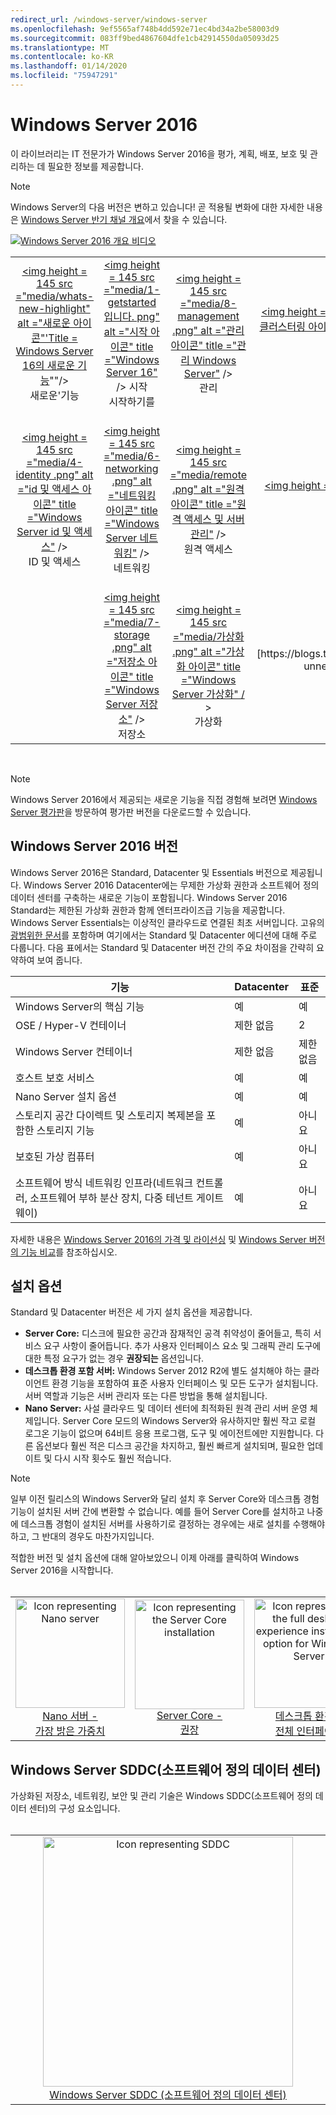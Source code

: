 ```yaml
---
redirect_url: /windows-server/windows-server
ms.openlocfilehash: 9ef5565af748b4dd592e71ec4bd34a2be58003d9
ms.sourcegitcommit: 083ff9bed4867604dfe1cb42914550da05093d25
ms.translationtype: MT
ms.contentlocale: ko-KR
ms.lasthandoff: 01/14/2020
ms.locfileid: "75947291"
---
```

# <a name="windows-server-2016"></a>Windows Server 2016

이 라이브러리는 IT 전문가가 Windows Server 2016을 평가, 계획, 배포, 보호 및 관리하는 데 필요한 정보를 제공합니다.

> [!Note] 
> Windows Server의 다음 버전은 변하고 있습니다! 곧 적용될 변화에 대한 자세한 내용은 [Windows Server 반기 채널 개요](./get-started/semi-annual-channel-overview.md)에서 찾을 수 있습니다. 

[![Windows Server 2016 개요 비디오](media/front-page-video.png)](https://www.youtube-nocookie.com/embed/V8oF0JpDzaM)

<table border="0" width="100%" align='center'>
  <tr style="text-align:center;">
    <td align='center' style="width:25%; border:0;">
      <a href="/windows-server/get-started/what-s-new-in-windows-server-2016">&lt;img height = 145 src =&quot;media/whats-new-highlight&quot; alt =&quot;새로운 아이콘&quot;&#39;Title = Windows Server 16의 새로운 기능</a>&quot;&quot;/&gt;<br/>새로운&#39;기능
    </td>
    <td align='center' style="width:25%; border:0;">
      <a href="/windows-server/get-started/server-basics">&lt;img height = 145 src =&quot;media/1-getstarted입니다. png&quot; alt =&quot;시작 아이콘&quot; title =&quot;Windows Server 16&quot;</a>  /&gt;
       시작<br/>시작하기를 </td>
    <td align='center' style="width:25%; border:0;">
      <a href="/windows-server/administration/index">&lt;img height = 145 src =&quot;media/8-management .png&quot; alt =&quot;관리 아이콘&quot; title =&quot;관리 Windows Server&quot;</a>  /&gt;
      <br/>관리 </td>
    <td align='center' style="width:25%; border:0;">
      <a href="/windows-server/failover-clustering/failover-clustering-overview">&lt;img height = 145 src =&quot;media/3-failover&quot; alt =&quot;장애 조치 (Failover) 클러스터링 아이콘&quot; title =&quot;Windows Server 장애 조치 (Failover) 클러스터링&quot;</a>  /&gt;
      <br/>장애 조치(failover) 클러스터링 </td>
  </tr>
  <tr style="text-align:center;">
    <td align='center' style="width:25%; border:0;"><br/>
      <a href="/windows-server/identity/identity-and-access">&lt;img height = 145 src =&quot;media/4-identity .png&quot; alt =&quot;id 및 액세스 아이콘&quot; title =&quot;Windows Server id 및 액세스&quot;</a>  /&gt;
      <br>ID 및 액세스 </td>
    <td align='center' style="width:25%; border:0;"><br/>
      <a href="/windows-server/networking/networking">&lt;img height = 145 src =&quot;media/6-networking .png&quot; alt =&quot;네트워킹 아이콘&quot; title =&quot;Windows Server 네트워킹&quot;</a>  /&gt;
      <br/>네트워킹 </td>
    <td align='center' style="width:25%; border:0;"><br/>
      <a href="/windows-server/remote/index">&lt;img height = 145 src =&quot;media/remote .png&quot; alt =&quot;원격 아이콘&quot; title =&quot;원격 액세스 및 서버 관리&quot;</a>  /&gt;
      <br/>원격 액세스 </td>
    <td align='center' style="width:25%; border:0;"><br/>
      <a href="/windows-server/security/security-and-assurance">&lt;img height = 145 src =&quot;media/5-security .png&quot; alt =&quot;보안 아이콘&quot; title =&quot;Windows Server 보안 및 보증&quot;</a>  /&gt;
      <br/>보안 및 보증 </td>
  </tr>
  <tr style="text-align:center;">
    <td align='center' style="width:25%; border:0;">&nbsp;</td>
    <td align='center' style="width:25%; border:0;"><br>
      <a href="/windows-server/storage/storage">&lt;img height = 145 src =&quot;media/7-storage .png&quot; alt =&quot;저장소 아이콘&quot; title =&quot;Windows Server 저장소&quot;</a>  /&gt;
      <br/>저장소 </td>
   <td align='center' style="width:25%; border:0;"><br/>
      <a href="/windows-server/virtualization/virtualization">&lt;img height = 145 src =&quot;media/가상화 .png&quot; alt =&quot;가상화 아이콘&quot; title =&quot;Windows Server 가상화&quot; /</a> &gt;
      <br/>가상화 </td>
    <td align='center' style="width:25%; border:0;">[https://blogs.technet.microsoft.com/askperf/2008/11/18/disabling-unnecessary-services-a-word-to-the-wise/](&nbsp;) </td>
  </tr>
</table>

<br/>

> [!Note] 
> Windows Server 2016에서 제공되는 새로운 기능을 직접 경험해 보려면 [Windows Server 평가판](https://www.microsoft.com/evalcenter/evaluate-windows-server-2016)을 방문하여 평가판 버전을 다운로드할 수 있습니다. 


## <a name="windows-server-2016-editions"></a>Windows Server 2016 버전

Windows Server 2016은 Standard, Datacenter 및 Essentials 버전으로 제공됩니다. Windows Server 2016 Datacenter에는 무제한 가상화 권한과 소프트웨어 정의 데이터 센터를 구축하는 새로운 기능이 포함됩니다. Windows Server 2016 Standard는 제한된 가상화 권한과 함께 엔터프라이즈급 기능을 제공합니다. Windows Server Essentials는 이상적인 클라우드로 연결된 최초 서버입니다. 고유의 [광범위한 문서](https://go.microsoft.com/fwlink/?LinkID=827171)를 포함하며 여기에서는 Standard 및 Datacenter 에디션에 대해 주로 다룹니다. 다음 표에서는 Standard 및 Datacenter 버전 간의 주요 차이점을 간략히 요약하여 보여 줍니다.

|기능|Datacenter|표준|  
|-------------------|----------|-----------------------|  
|Windows Server의 핵심 기능| 예| 예|
|OSE / Hyper-V 컨테이너|제한 없음|   2|
|Windows Server 컨테이너|제한 없음|   제한 없음|
|호스트 보호 서비스| 예| 예|
|Nano Server 설치 옵션| 예| 예|
|스토리지 공간 다이렉트 및 스토리지 복제본을 포함한 스토리지 기능| 예| 아니요|
|보호된 가상 컴퓨터| 예| 아니요|
|소프트웨어 방식 네트워킹 인프라(네트워크 컨트롤러, 소프트웨어 부하 분산 장치, 다중 테넌트 게이트웨이)| 예| 아니요|

자세한 내용은 [Windows Server 2016의 가격 및 라이선싱](https://www.microsoft.com/cloud-platform/windows-server-pricing) 및 [Windows Server 버전의 기능 비교](https://www.microsoft.com/cloud-platform/windows-server-comparison)를 참조하십시오.

## <a name="installation-options"></a>설치 옵션

Standard 및 Datacenter 버전은 세 가지 설치 옵션을 제공합니다.

- **Server Core:** 디스크에 필요한 공간과 잠재적인 공격 취약성이 줄어들고, 특히 서비스 요구 사항이 줄어듭니다. 추가 사용자 인터페이스 요소 및 그래픽 관리 도구에 대한 특정 요구가 없는 경우 **권장되는** 옵션입니다.
- **데스크톱 환경 포함 서버:** Windows Server 2012 R2에 별도 설치해야 하는 클라이언트 환경 기능을 포함하여 표준 사용자 인터페이스 및 모든 도구가 설치됩니다. 서버 역할과 기능은 서버 관리자 또는 다른 방법을 통해 설치됩니다.
- **Nano Server:** 사설 클라우드 및 데이터 센터에 최적화된 원격 관리 서버 운영 체제입니다. Server Core 모드의 Windows Server와 유사하지만 훨씬 작고 로컬 로그온 기능이 없으며 64비트 응용 프로그램, 도구 및 에이전트에만 지원합니다. 다른 옵션보다 훨씬 적은 디스크 공간을 차지하고, 훨씬 빠르게 설치되며, 필요한 업데이트 및 다시 시작 횟수도 훨씬 적습니다.

>[!Note]
> 일부 이전 릴리스의 Windows Server와 달리 설치 후 Server Core와 데스크톱 경험 기능이 설치된 서버 간에 변환할 수 없습니다. 예를 들어 Server Core를 설치하고 나중에 데스크톱 경험이 설치된 서버를 사용하기로 결정하는 경우에는 새로 설치를 수행해야 하고, 그 반대의 경우도 마찬가지입니다.


적합한 버전 및 설치 옵션에 대해 알아보았으니 이제 아래를 클릭하여 Windows Server 2016을 시작합니다.
<br/>
<br/>

<table border="0" width="100%" align='center'>
  <tr style="text-align:center;">
    <td align='center' style="width:33%; border:0;">
      <a  href="/windows-server/get-started/getting-started-with-nano-server"> <img width="175" src="media/nano.png" alt="Icon representing Nano server" title="Nano 서버 - 가장 간단한 버전" /><br/>Nano 서버 - <br/>가장 밝은 가중치</a>
    </td>
    <td align='center' style="width:33%; border:0;"><a href="/windows-server/get-started/getting-started-with-server-core"> <img width="175" src="media/servercore.png" alt="Icon representing the Server Core installation" title="Server Core - 권장" /><br/>Server Core - <br/>권장</a></td>
   <td align='center' style="width:33%; border:0;"><a href="/windows-server/get-started/getting-started-with-server-with-desktop-experience"><img width="175" src="media/desktop.png" alt="Icon representing the full desktop experience installation option for Windows Server" title="데스크톱 환경 - 전체 환경" /><br/>데스크톱 환경 - <br/>전체 인터페이스</a></td>
  </tr>
</table>

## <a name="windows-server-software-defined-datacenter-sddc"></a>Windows Server SDDC(소프트웨어 정의 데이터 센터)

가상화된 저장소, 네트워킹, 보안 및 관리 기술은 Windows SDDC(소프트웨어 정의 데이터 센터)의 구성 요소입니다.
<br/>
<br/>

<table border="0" width="100%" align='center'>
  <tr style="text-align:center;">
    <td align='center' style="width:10%; border:0;"></td>
    <td align='center' style="width:50%; border:0;"><a href="/windows-server/sddc"><img width="400" src="media/sddc/WS16-heading.png" alt="Icon representing SDDC" title="Windows Server SDDC(소프트웨어 정의 데이터 센터)" /><br/>Windows Server SDDC (소프트웨어 정의 데이터 센터)</a></td>
    <td align='center' style="width:10%; border:0;"></td>
  </tr>
</table>
